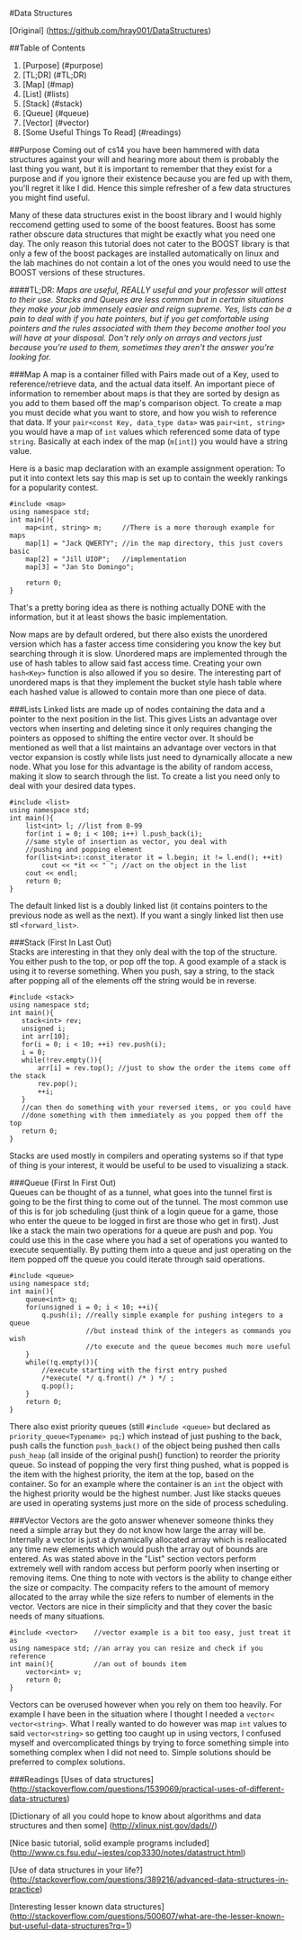 #Data Structures

[Original] (https://github.com/hray001/DataStructures)

##Table of Contents
1. [Purpose] (#purpose)
2. [TL;DR] (#TL;DR)
3. [Map] (#map)
4. [List] (#lists)
5. [Stack] (#stack)
6. [Queue] (#queue)
7. [Vector] (#vector)
8. [Some Useful Things To Read] (#readings)

##Purpose
Coming out of cs14 you have been hammered with data structures against your 
will and hearing more about them is probably the last thing you want, but 
it is important to remember that they exist for a purpose and if you ignore 
their existence because you are fed up with them, you'll regret it like I 
did. Hence this simple refresher of a few data structures you might find 
useful.  

Many of these data structures exist in the boost library and I would highly 
reccomend getting used to some of the boost features. Boost has some 
rather obscure data structures that might be exactly what you need one day. 
The only reason this tutorial does not cater to the BOOST library is that 
only a few of the boost packages are installed automatically on linux and 
the lab machines do not contain a lot of the ones you would need to use 
the BOOST versions of these structures. 

####TL;DR:
*Maps are useful, REALLY useful and your professor will attest to 
their use. Stacks and Queues are less common but in certain situations they 
make your job immensely easier and reign supreme. Yes, lists can be a 
pain to deal with if you hate pointers, but if you get comfortable using 
pointers and the rules associated with them they become another tool you 
will have at your disposal. 
Don't rely only on arrays and vectors just because you're used to them, 
sometimes they aren't the answer you're looking for.* 

###Map
A map is a container filled with Pairs made out of a Key, used to reference/retrieve data, and the actual data itself. An important piece of information to remember about maps is that they are sorted by design as you add to them based off the map's comparison object. To create a map you must decide what you want to store, and how you wish to reference that data. If your `pair<const Key, data_type data>` was `pair<int, string>` you would have a map of `int` values which referenced some data of type `string`. Basically at each index of the map (`m[int]`) you would have a string value.

Here is a basic map declaration with an example assignment operation: To put it into context lets say this map is set up to contain the weekly rankings for a popularity contest. 
```
#include <map>
using namespace std;
int main(){
    map<int, string> m;     //There is a more thorough example for maps 
    map[1] = "Jack QWERTY"; //in the map directory, this just covers basic
    map[2] = "Jill UIOP";   //implementation
    map[3] = "Jan Sto Domingo";

    return 0;
}
```
That's a pretty boring idea as there is nothing actually DONE with the information, but it at least shows the basic implementation.

Now maps are by default ordered, but there also exists the unordered version
 which has a faster access time considering you know the key but searching
  through it is slow. Unordered maps are implemented through the use of 
  hash tables to allow said fast access time. Creating your own `hash<Key>`
  function is also allowed if you so desire. The interesting part of 
  unordered maps is that they implement the bucket style hash table
  where each hashed value is allowed to contain more than one piece of data.
  

###Lists
Linked lists are made up of nodes containing the data and a pointer
 to the next position in the list. This gives Lists an advantage
 over vectors when inserting and deleting since it only requires
 changing the pointers as opposed to shifting the entire vector over. 
 It should be mentioned as well that a list maintains an advantage over vectors
 in that vector expansion is costly while lists just need to dynamically
 allocate a new node.
 What you lose for this advantage is the ability of random access, making it slow to search through the list.
 To create a list you need only to deal with your desired data types. 
```
#include <list>
using namespace std;
int main(){
    list<int> l; //list from 0-99
    for(int i = 0; i < 100; i++) l.push_back(i);
    //same style of insertion as vector, you deal with 
    //pushing and popping element
    for(list<int>::const_iterator it = l.begin; it != l.end(); ++it)
        cout << *it << " "; //act on the object in the list
    cout << endl;
    return 0;
}
```
The default linked list is a doubly linked list (it contains pointers to the previous node as well as the next). If you want a singly linked list then use stl `<forward_list>`.

###Stack
(First In Last Out)  
Stacks are interesting in that they only deal with the top of the structure.
 You either push to the top, or pop off the top. A good example of a stack is
 using it to reverse something. When you push, say a string, to the stack after 
 popping all of the elements off the string would be in reverse.
 ```
#include <stack>
using namespace std;
int main(){
    stack<int> rev;
    unsigned i;
    int arr[10];
    for(i = 0; i < 10; ++i) rev.push(i);
    i = 0; 
    while(!rev.empty()){
        arr[i] = rev.top(); //just to show the order the items come off the stack
        rev.pop();
        ++i;
    }
    //can then do something with your reversed items, or you could have 
    //done something with them immediately as you popped them off the top
    return 0;
}
```
Stacks are used mostly in compilers and operating systems so if that type of 
thing is your interest, it would be useful to be used to visualizing a stack.

###Queue
(First In First Out)  
Queues can be thought of as a tunnel, what goes into the tunnel first is going 
to be the first thing to come out of the tunnel. The most common use of this 
is for job scheduling (just think of a login queue for a game, those who enter 
the queue to be logged in first are those who get in first). Just like a stack 
the main two operations for a queue are push and pop. You could use this in 
the case where you had a set of operations you wanted to execute sequentially. 
By putting them into a queue and just operating on the item popped off the 
queue you could iterate through said operations.
```
#include <queue>
using namespace std;
int main(){
    queue<int> q;
    for(unsigned i = 0; i < 10; ++i){
        q.push(i); //really simple example for pushing integers to a queue
                   //but instead think of the integers as commands you wish
                   //to execute and the queue becomes much more useful
    }
    while(!q.empty()){
        //execute starting with the first entry pushed
        /*execute( */ q.front() /* ) */ ;
        q.pop();
    }
    return 0;
}
```
There also exist priority queues (still `#include <queue>` but declared as
`priority_queue<Typename> pq;`) which instead of just pushing to the back, push 
calls the function `push_back()` of the object being pushed then calls 
`push_heap` (all inside of the original push() function) to reorder the 
priority queue. So instead of popping the very first thing pushed, what is 
popped is the item with the highest priority, the item at the top, based on
the container. So for an example where the container is an `int` the object
with the highest priority would be the highest number. 
Just like stacks queues are used in operating systems just more on the side 
of process scheduling.

###Vector
Vectors are the goto answer whenever someone thinks they need a simple 
array but they do not know how large the array will be. Internally a vector 
is just a dynamically allocated array which is reallocated any time new 
elements which would push the array out of bounds are entered. As was 
stated above in the "List" section vectors perform extremely well with 
random access but perform poorly when inserting or removing items. One 
thing to note with vectors is the ability to change either the size or 
compacity. The compacity refers to the amount of memory allocated to the 
array while the size refers to number of elements in the vector. Vectors 
are nice in their simplicity and that they cover the basic needs of 
many situations.
```
#include <vector>    //vector example is a bit too easy, just treat it as
using namespace std; //an array you can resize and check if you reference
int main(){          //an out of bounds item
    vector<int> v;
    return 0;
}
```
Vectors can be overused however when you rely on them too heavily. For 
example I have been in the situation where I thought I needed a 
`vector< vector<string>`. What I really wanted to do however was map `int` 
values to said `vector<string>` so getting too caught up in using vectors, 
I confused myself and overcomplicated things by trying to force something 
simple into something complex when I did not need to. Simple solutions should
 be preferred to complex solutions.

###Readings
[Uses of data structures] (http://stackoverflow.com/questions/1539069/practical-uses-of-different-data-structures)

[Dictionary of all you could hope to know about algorithms and data structures and then some] (http://xlinux.nist.gov/dads//)

[Nice basic tutorial, solid example programs included] (http://www.cs.fsu.edu/~jestes/cop3330/notes/datastruct.html)

[Use of data structures in your life?] (http://stackoverflow.com/questions/389216/advanced-data-structures-in-practice)

[Interesting lesser known data structures] (http://stackoverflow.com/questions/500607/what-are-the-lesser-known-but-useful-data-structures?rq=1)
